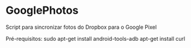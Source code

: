 # GooglePhotos
Script para sincronizar fotos do Dropbox para o Google Pixel

Pré-requisitos:
sudo apt-get install android-tools-adb
apt-get install curl
